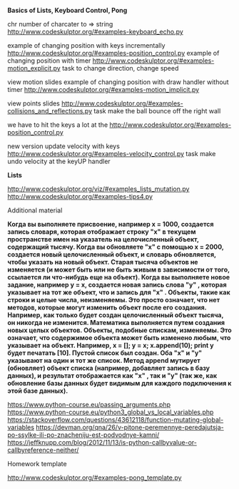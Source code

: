 **Basics of Lists, Keyboard Control, Pong**

chr number of charcater to => string
http://www.codeskulptor.org/#examples-keyboard_echo.py

example of changing position with keys incrementally 
http://www.codeskulptor.org/#examples-position_control.py
example of changing position with timer 
http://www.codeskulptor.org/#examples-motion_explicit.py
task to change direction, change speed 

view motion slides
example of changing position with draw handler without timer 
http://www.codeskulptor.org/#examples-motion_implicit.py

view points slides
http://www.codeskulptor.org/#examples-collisions_and_reflections.py
task make the ball bounce off the right wall

we have to hit the keys a lot at the 
http://www.codeskulptor.org/#examples-position_control.py

new version update velocity with keys
http://www.codeskulptor.org/#examples-velocity_control.py
task make undo velocity at the keyUP handler

**Lists**

http://www.codeskulptor.org/viz/#examples_lists_mutation.py
http://www.codeskulptor.org/#examples-tips4.py

Additional material

__Когда вы выполняете присвоение, например x = 1000, создается запись словаря, которая отображает строку "x" в текущем пространстве имен на указатель на целочисленный объект, содержащий тысячу.
Когда вы обновляете "x" с помощью x = 2000, создается новый целочисленный объект, и словарь обновляется, чтобы указать на новый объект. Старая тысяча объектов не изменяется (и может быть или не быть живым в зависимости от того, ссылается ли что-нибудь еще на объект).
Когда вы выполняете новое задание, например y = x, создается новая запись слова "y" , которая указывает на тот же объект, что и запись для "x" .
Объекты, такие как строки и целые числа, неизменяемы. Это просто означает, что нет методов, которые могут изменить объект после его создания. Например, как только будет создан целочисленный объект тысяча, он никогда не изменится. Математика выполняется путем создания новых целых объектов.
Объекты, подобные спискам, изменяемы. Это означает, что содержимое объекта может быть изменено любым, что указывает на объект. Например, x = []; y = x; x.append(10); print y будет печатать [10]. Пустой список был создан. Оба "x" и "y" указывают на один и тот же список. Метод append мутирует (обновляет) объект списка (например, добавляет запись в базу данных), и результат отображается как "x" , так и "y" (так же, как обновление базы данных будет видимым для каждого подключения к этой базе данных).__



https://www.python-course.eu/passing_arguments.php
https://www.python-course.eu/python3_global_vs_local_variables.php
https://stackoverflow.com/questions/43612118/function-mutating-global-variables
https://devman.org/qna/26/v-pitone-peremennye-peredajutsja-po-ssylke-ili-po-znacheniju-est-podvodnye-kamni/
https://jeffknupp.com/blog/2012/11/13/is-python-callbyvalue-or-callbyreference-neither/


Homework template

http://www.codeskulptor.org/#examples-pong_template.py
